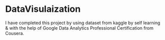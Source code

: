 # DataVisulaization
I have completed this project by using dataset from kaggle by self learning &amp; with the help of Google Data Analytics  Professional Certification from Cousera.
